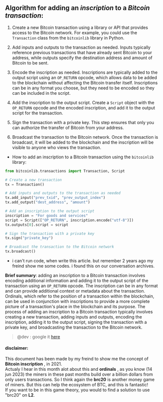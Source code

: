 ## Algorithm for adding an *inscription* to a *Bitcoin transaction*:

1. Create a new Bitcoin transaction using a library or API that provides access to the Bitcoin network. For example, you could use the `Transaction` class from the `bitcoinlib` library in Python.

2. Add inputs and outputs to the transaction as needed. Inputs typically reference previous transactions that have already sent Bitcoin to your address, while outputs specify the destination address and amount of Bitcoin to be sent.

3. Encode the inscription as needed. Inscriptions are typically added to the output script using an `OP_RETURN` opcode, which allows data to be added to the blockchain without affecting the Bitcoin transfer itself. Inscriptions can be in any format you choose, but they need to be encoded so they can be included in the script.

4. Add the inscription to the output script. Create a `Script` object with the `OP_RETURN` opcode and the encoded inscription, and add it to the output script for the transaction.

5. Sign the transaction with a private key. This step ensures that only you can authorize the transfer of Bitcoin from your address.

6. Broadcast the transaction to the Bitcoin network. Once the transaction is broadcast, it will be added to the blockchain and the inscription will be visible to anyone who views the transaction.

- How to add an inscription to a Bitcoin transaction using the `bitcoinlib` library:

```py
from bitcoinlib.transactions import Transaction, Script

# Create a new transaction
tx = Transaction()

# Add inputs and outputs to the transaction as needed
tx.add_input("prev_txid", "prev_output_index")
tx.add_output("dest_address", "amount")

# Add an inscription to the output script
inscription = "For goods and services"
script = Script(["OP_RETURN", inscription.encode("utf-8")])
tx.outputs[0].script = script

# Sign the transaction with a private key
tx.sign("private_key")

# Broadcast the transaction to the Bitcoin network
tx.broadcast()
```
- i can't run code, when write this article. but remember 2 years ago my freind show me some codes. i found this on our conversation archives.

**Brief summary**: adding an inscription to a Bitcoin transaction involves encoding additional information and adding it to the output script of the transaction using an `OP_RETURN` opcode. The inscription can be in any format and can provide additional context or metadata about the transaction. Ordinals, which refer to the position of a transaction within the blockchain, can be used in conjunction with inscriptions to provide a more complete picture of a transaction's place in the blockchain and its purpose. The process of adding an inscription to a Bitcoin transaction typically involves creating a new transaction, adding inputs and outputs, encoding the inscription, adding it to the output script, signing the transaction with a private key, and broadcasting the transaction to the Bitcoin network.

> @dev : google it [here](https://www.google.com/search?q=tell+more+about+ordinals+and+inscriptions%2C+by+example+code&rlz=1C1GCEA_enGB904GB904&ei=o1yIZKe0L5yrxc8PvJOEsAg&ved=0ahUKEwjnkci8m8D_AhWcVfEDHbwJAYYQ4dUDCA8&uact=5&oq=tell+more+about+ordinals+and+inscriptions%2C+by+example+code&gs_lcp=Cgxnd3Mtd2l6LXNlcnAQAzIICCEQoAEQwwQyCAghEKABEMMEOgoIABBHENYEELADOgoIIRCgARDDBBAKSgQIQRgAUM4IWLpzYIp6aAJwAXgAgAGBBogB3xGSAQM2LTOYAQCgAQHAAQHIAQg&sclient=gws-wiz-serp)

#### disclaimer:
This document has been made by my freind to show me the concept of **Bitcoin inscription** , in 2021.\
Actualy I hear in this month alot about this and **ordinals** , 
as you know (14 jun 2023) the miners in these past months build over a billion dollars from only users transactions. 
So I think again the **brc20** is another money game of miners. 
But this can help the ecosystem of BTC, and this is fantastic!\
If you want to be in this game theory, you would to find a solution to use "brc20" on **L2**.
